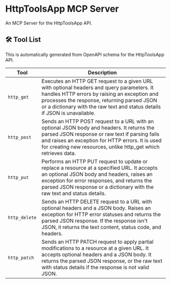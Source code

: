 # HttpToolsApp MCP Server

An MCP Server for the HttpToolsApp API.

## 🛠️ Tool List

This is automatically generated from OpenAPI schema for the HttpToolsApp API.


| Tool | Description |
|------|-------------|
| `http_get` | Executes an HTTP GET request to a given URL with optional headers and query parameters. It handles HTTP errors by raising an exception and processes the response, returning parsed JSON or a dictionary with the raw text and status details if JSON is unavailable. |
| `http_post` | Sends an HTTP POST request to a URL with an optional JSON body and headers. It returns the parsed JSON response or raw text if parsing fails and raises an exception for HTTP errors. It is used for creating new resources, unlike http_get which retrieves data. |
| `http_put` | Performs an HTTP PUT request to update or replace a resource at a specified URL. It accepts an optional JSON body and headers, raises an exception for error responses, and returns the parsed JSON response or a dictionary with the raw text and status details. |
| `http_delete` | Sends an HTTP DELETE request to a URL with optional headers and a JSON body. Raises an exception for HTTP error statuses and returns the parsed JSON response. If the response isn't JSON, it returns the text content, status code, and headers. |
| `http_patch` | Sends an HTTP PATCH request to apply partial modifications to a resource at a given URL. It accepts optional headers and a JSON body. It returns the parsed JSON response, or the raw text with status details if the response is not valid JSON. |

